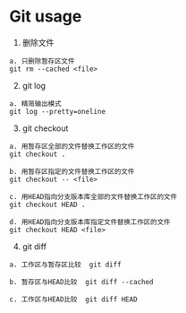 <h1>Git usage</h1>

1. 删除文件
```
a. 只删除暂存区文件
git rm --cached <file>
```

2. git log
```
a. 精简输出模式
git log --pretty=oneline

```

3. git checkout
```
a. 用暂存区全部的文件替换工作区的文件
git checkout .

b. 用暂存区指定的文件替换工作区的文件
git checkout -- <file>

c. 用HEAD指向分支版本库全部的文件替换工作区的文件
git checkout HEAD .

d. 用HEAD指向分支版本库指定文件替换工作区的文件
git checkout HEAD <file>
```

4. git diff
```
a. 工作区与暂存区比较  git diff

b. 暂存区与HEAD比较  git diff --cached

c. 工作区与HEAD比较  git diff HEAD
```




